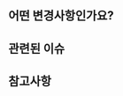 ## 어떤 변경사항인가요?

<!-- 이 PR에서 변경한 내용을 간략히 설명해주세요 -->

## 관련된 이슈

<!-- 이 PR이 해결하는 이슈 번호를 적어주세요 (예: #123) -->

## 참고사항

<!-- 이 PR과 관련해 참고해야할 사항이 있다면 적어주세요 -->
